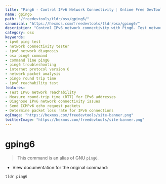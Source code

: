 ```yaml
---
title: "Ping6 - Control IPv6 Network Connectivity | Online Free DevTools by Hexmos"
name: gping6
path: "/freedevtools/tldr/osx/gping6/"
canonical: "https://hexmos.com/freedevtools/tldr/osx/gping6/"
description: "Control IPv6 network connectivity with Ping6. Test network reachability, diagnose connection issues, and measure round-trip times. Free online tool, no registration required."
category: osx
keywords:
- ipv6 ping test
- network connectivity tester
- ipv6 network diagnosis
- osx ping6 command
- command line ping6
- ping6 troubleshooting
- internet protocol version 6
- network packet analysis
- ping6 round trip time
- ipv6 reachability test
features:
- Test IPv6 network reachability
- Measure round-trip time (RTT) for IPv6 addresses
- Diagnose IPv6 network connectivity issues
- Send ICMPv6 echo request packets
- Determine packet loss rate for IPv6 connections
ogImage: "https://hexmos.com/freedevtools/site-banner.png"
twitterImage: "https://hexmos.com/freedevtools/site-banner.png"
---
```


# gping6

> This command is an alias of GNU `ping6`.

- View documentation for the original command:

`tldr ping6`
